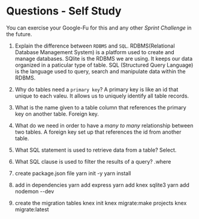 # Questions - Self Study

You can exercise your Google-Fu for this and any other _Sprint Challenge_ in the future.

1.  Explain the difference between `RDBMS` and `SQL`.
    RDBMS(Relational Database Management System) is a platform used to create and manage databases. SQlite is the RDBMS we are using. It keeps our data organized in a paticular type of table. SQL (Structured Query Language) is the language used to query, search and manipulate data within the RDBMS.
1.  Why do tables need a `primary key`?
    A primary key is like an id that unique to each valeu. It allows us to uniquely identify all table records.
1.  What is the name given to a table column that references the primary key
    on another table.
    Foreign key.
1.  What do we need in order to have a _many to many_ relationship between two
    tables.
    A foreign key set up that references the id from another table.
1.  What SQL statement is used to retrieve data from a table?
    Select.
1.  What SQL clause is used to filter the results of a query?
    .where

1.  create package.json file
    yarn init -y
    yarn install
1.  add in dependencies
    yarn add express
    yarn add knex sqlite3
    yarn add nodemon --dev

1.  create the migration tables
    knex init
    knex migrate:make projects
    knex migrate:latest
